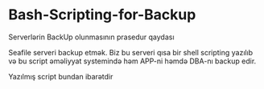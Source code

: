 # Bash-Scripting-for-Backup

Serverlərin BackUp olunmasının prasedur qaydası

Seafile serveri backup etmək. Biz bu serveri qısa bir shell scripting yazılıb və bu script əməliyyat systemində həm APP-ni həmdə DBA-nı backup edir.

Yazılmış script bundan ibarətdir
